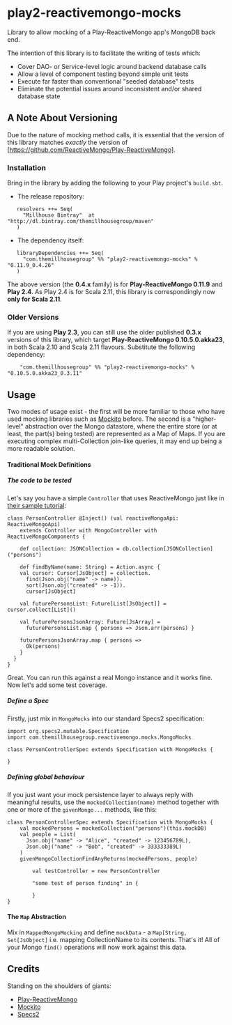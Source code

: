 play2-reactivemongo-mocks
=========================

Library to allow mocking of a Play-ReactiveMongo app's MongoDB back end.

The intention of this library is to facilitate the writing of tests which:
  - Cover DAO- or Service-level logic around backend database calls
  - Allow a level of component testing beyond simple unit tests
  - Execute far faster than conventional "seeded database" tests
  - Eliminate the potential issues around inconsistent and/or shared database state
  

## A Note About Versioning
Due to the nature of mocking method calls, it is essential that the version of this library matches *exactly* the version of [https://github.com/ReactiveMongo/Play-ReactiveMongo].

### Installation

Bring in the library by adding the following to your Play project's ```build.sbt```. 

  - The release repository: 

```
   resolvers ++= Seq(
     "Millhouse Bintray"  at "http://dl.bintray.com/themillhousegroup/maven"
   )
```
  - The dependency itself: 

```
   libraryDependencies ++= Seq(
     "com.themillhousegroup" %% "play2-reactivemongo-mocks" % "0.11.9_0.4.26"
   )

```

The above version (the **0.4.x** family) is for **Play-ReactiveMongo 0.11.9** and **Play 2.4**. As Play 2.4 is for Scala 2.11, this library is correspondingly now **only for Scala 2.11**.

### Older Versions
If you are using **Play 2.3**, you can still use the older published **0.3.x** versions of this library, which target **Play-ReactiveMongo 0.10.5.0.akka23**, in both Scala 2.10 and Scala 2.11 flavours. Substitute the following dependency:

```
	"com.themillhousegroup" %% "play2-reactivemongo-mocks" % "0.10.5.0.akka23_0.3.11"
```

## Usage
Two modes of usage exist - the first will be more familiar to those who have used mocking libraries such as [Mockito](https://code.google.com/p/mockito/) before. 
The second is a "higher-level" abstraction over the Mongo datastore, where the entire store (or at least, the part(s) being tested) are represented as a Map of Maps.
If you are executing complex multi-Collection join-like queries, it may end up being a more readable solution. 

#### Traditional Mock Definitions


##### The code to be tested
Let's say you have a simple `Controller` that uses ReactiveMongo just like in [their sample tutorial](http://reactivemongo.org/releases/0.11/documentation/tutorial/play2.html):

```
class PersonController @Inject() (val reactiveMongoApi: ReactiveMongoApi) 
	extends Controller with MongoController with ReactiveMongoComponents {

	def collection: JSONCollection = db.collection[JSONCollection]("persons")

	def findByName(name: String) = Action.async {
    val cursor: Cursor[JsObject] = collection.
      find(Json.obj("name" -> name)).
      sort(Json.obj("created" -> -1)).
      cursor[JsObject]

    val futurePersonsList: Future[List[JsObject]] = cursor.collect[List]()

    val futurePersonsJsonArray: Future[JsArray] =
      futurePersonsList.map { persons => Json.arr(persons) }

    futurePersonsJsonArray.map { persons =>
      Ok(persons)
    }
  }
}
```
Great. You can run this against a real Mongo instance and it works fine. Now let's add some test coverage.

##### Define a Spec
Firstly, just mix in `MongoMocks` into our standard Specs2 specification:
```
import org.specs2.mutable.Specification
import com.themillhousegroup.reactivemongo.mocks.MongoMocks

class PersonControllerSpec extends Specification with MongoMocks {

}

```

##### Defining global behaviour
If you just want your mock persistence layer to always reply with meaningful results, use the `mockedCollection(name)` method together with one or more of the `givenMongo...` methods, like this:

```
class PersonControllerSpec extends Specification with MongoMocks {
    val mockedPersons = mockedCollection("persons")(this.mockDB)
    val people = List(
      Json.obj("name" -> "Alice", "created" -> 123456789L),
      Json.obj("name" -> "Bob", "created" -> 333333389L)
    )
    givenMongoCollectionFindAnyReturns(mockedPersons, people)

		val testController = new PersonController
		
		"some test of person finding" in {
			
		} 
}
```  




#### The ```Map``` Abstraction
Mix in ```MappedMongoMocking``` and define ```mockData``` - a ```Map[String, Set[JsObject]``` i.e. mapping CollectionName to its contents. That's it! All of your Mongo ```find()``` operations will now work against this data. 

## Credits
Standing on the shoulders of giants:
  - [Play-ReactiveMongo](https://github.com/ReactiveMongo/Play-ReactiveMongo) 
  - [Mockito](https://code.google.com/p/mockito/) 
  - [Specs2](http://etorreborre.github.io/specs2/)


